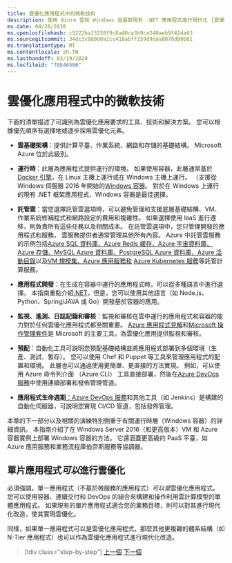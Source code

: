 ```yaml
---
title: 雲優化應用程式中的微軟技術
description: 使用 Azure 雲和 Windows 容器對現有 .NET 應用程式進行現代化 |雲優化應用程式中的微軟技術
ms.date: 04/28/2018
ms.openlocfilehash: c5222ba13258f9c8a40ca3b9ce240aeb9f41da63
ms.sourcegitcommit: 34dc3c0d0d0a1cc418abff259d9daa8078d00b81
ms.translationtype: MT
ms.contentlocale: zh-TW
ms.lasthandoff: 03/19/2020
ms.locfileid: "79546506"
---
```

# <a name="microsoft-technologies-in-cloud-optimized-applications"></a>雲優化應用程式中的微軟技術

下面的清單描述了可識別為雲優化應用要求的工具、技術和解決方案。 您可以根據優先順序有選擇地或逐步採用雲優化元素。

- **雲基礎架構**：提供計算平臺、作業系統、網路和存儲的基礎結構。 Microsoft Azure 位於此級別。

- **運行時**：此層為應用程式提供運行的環境。 如果使用容器，此層通常基於[Docker 引擎](https://docs.docker.com/engine/)，在 Linux 主機上運行或在 Windows 主機上運行。 （支援從 Windows 伺服器 2016 年開始的[Windows 容器](https://docs.microsoft.com/virtualization/windowscontainers/about/)。 對於在 Windows 上運行的現有 .NET 框架應用程式，Windows 容器是最佳選擇。

- **託管雲**：當您選擇託管雲選項時，可以避免管理和支援底層基礎結構、VM、作業系統修補程式和網路設定的費用和複雜性。 如果選擇使用 IaaS 進行遷移，則負責所有這些任務以及相關成本。 在託管雲選項中，您只管理開發的應用程式和服務。 雲服務提供者通常管理其他所有內容。 Azure 中託管雲服務的示例包括[Azure SQL 資料庫](https://azure.microsoft.com/services/sql-database)[、Azure Redis 緩存](https://azure.microsoft.com/services/cache/)[、Azure 宇宙資料庫](https://azure.microsoft.com/services/cosmos-db/)[、Azure 存儲](https://azure.microsoft.com/services/storage/)[、MySQL Azure 資料庫](https://azure.microsoft.com/services/mysql/)[、PostgreSQL Azure 資料庫](https://azure.microsoft.com/services/postgresql/)[、Azure 活動目錄](https://azure.microsoft.com/services/active-directory/)以及[VM 規模集](https://azure.microsoft.com/services/virtual-machine-scale-sets/)[、Azure 應用服務和](https://azure.microsoft.com/services/app-service/) [Azure Kubernetes 服務](https://azure.microsoft.com/services/container-service/)等託管計算服務。

- **應用程式開發**：在生成在容器中運行的應用程式時，可以從多種語言中進行選擇。 本指南重點介紹[.NET](https://dotnet.microsoft.com)，但是，您可以使用其他語言（如 Node.js、Python、Spring/JAVA 或 Go）開發基於容器的應用。

- **監視、遙測、日誌記錄和審核**：監視和審核在雲中運行的應用程式和容器的能力對於任何雲優化應用程式都至關重要。 [Azure 應用程式見解](https://azure.microsoft.com/services/application-insights/)和[Microsoft 操作管理套件](https://www.microsoft.com/cloud-platform/operations-management-suite)是 Microsoft 的主要工具，為雲優化應用提供監視和審核。

- **預配**：自動化工具可説明您預配基礎結構並將應用程式部署到多個環境（生產、測試、暫存）。 您可以使用 Chef 和 Puppet 等工具來管理應用程式的配置和環境。 此層也可以通過使用更簡單、更直接的方法實現。 例如，可以使用 Azure 命令列介面 （Azure CLI） 工具直接部署，然後在[Azure DevOps 服務](https://azure.microsoft.com/services/devops/)中使用連續部署和發佈管理管道。

- **應用程式生命週期**[：Azure DevOps 服務](https://azure.microsoft.com/services/devops/)和其他工具（如 Jenkins）是構建的自動化伺服器，可説明您實現 CI/CD 管道，包括發佈管理。

本章的下一部分以及相關的演練特別側重于有關運行時層（Windows 容器）的詳細資訊。 本指南介紹了在 Windows Server 2016（和更高版本）VM 和 Azure 容器實例上部署 Windows 容器的方法。 它還涵蓋更高級的 PaaS 平臺，如 Azure 應用服務和業務流程庫伯奈斯服務等協調器。

## <a name="monolithic-applications-can-be-cloud-optimized"></a>單片應用程式*可以*進行雲優化

必須強調，單一應用程式（不基於微服務的應用程式）*可以是*雲優化應用程式。 您可以使用容器、連續交付和 DevOps 的組合來構建和操作利用雲計算模型的單體應用程式。 如果現有的單片應用程式適合您的業務目標，則可以對其進行現代化改造，使其實現雲優化。

同樣，如果單一應用程式可以是雲優化應用程式，那麼其他更複雜的體系結構（如 N-Tier 應用程式）也可以作為雲優化應用程式進行現代化改造。

>[!div class="step-by-step"]
>[上一個](reasons-to-modernize-existing-net-apps-to-cloud-optimized-applications.md)
>[下一個](what-about-cloud-native-applications.md)
